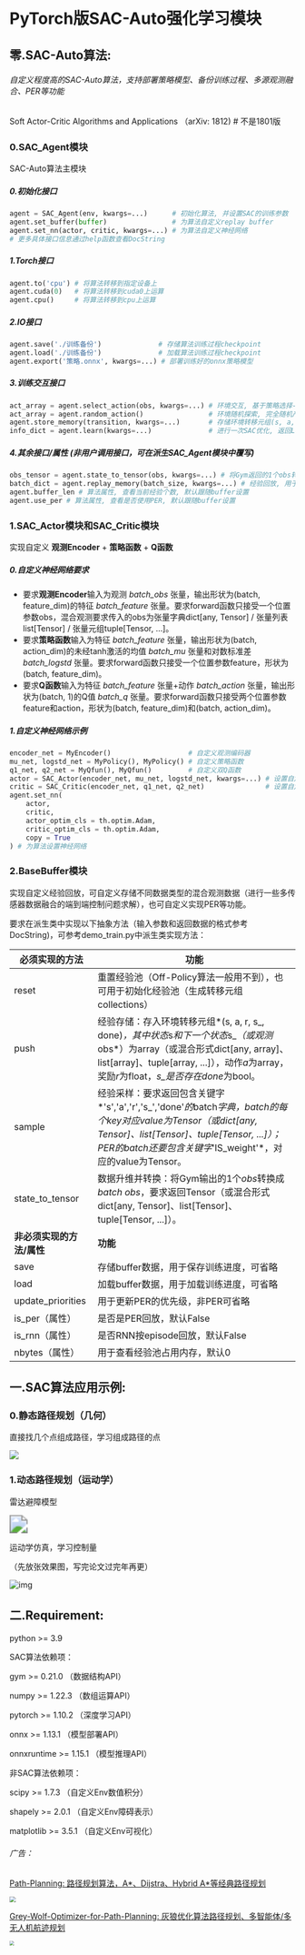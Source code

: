 # PyTorch版SAC-Auto强化学习模块

## 零.SAC-Auto算法:

###### 自定义程度高的SAC-Auto算法，支持部署策略模型、备份训练过程、多源观测融合、PER等功能

Soft Actor-Critic Algorithms and Applications （arXiv: 1812) # 不是1801版

### 0.SAC_Agent模块

SAC-Auto算法主模块

##### 0.初始化接口

```python
agent = SAC_Agent(env, kwargs=...)      # 初始化算法, 并设置SAC的训练参数
agent.set_buffer(buffer)		        # 为算法自定义replay buffer
agent.set_nn(actor, critic, kwargs=...) # 为算法自定义神经网络
# 更多具体接口信息通过help函数查看DocString
```

##### 1.Torch接口

```python
agent.to('cpu') # 将算法转移到指定设备上
agent.cuda(0)   # 将算法转移到cuda0上运算
agent.cpu()     # 将算法转移到cpu上运算
```

##### 2.IO接口

```python
agent.save('./训练备份')              # 存储算法训练过程checkpoint
agent.load('./训练备份')              # 加载算法训练过程checkpoint
agent.export('策略.onnx', kwargs=...) # 部署训练好的onnx策略模型
```

##### 3.训练交互接口

```python
act_array = agent.select_action(obs, kwargs=...) # 环境交互, 基于策略选择-1~1的随机/确定动作
act_array = agent.random_action()                # 环境随机探索, 完全随机产生-1~1的动作
agent.store_memory(transition, kwargs=...)       # 存储环境转移元组(s, a, r, s_, done)
info_dict = agent.learn(kwargs=...)              # 进行一次SAC优化, 返回Loss/Q函数/...
```

##### 4.其余接口/属性 (非用户调用接口，可在派生SAC_Agent模块中覆写)

```python
obs_tensor = agent.state_to_tensor(obs, kwargs=...) # 将Gym返回的1个obs转换成batch_obs, 用于处理混合输入情况, 默认跟随buffer设置
batch_dict = agent.replay_memory(batch_size, kwargs=...) # 经验回放, 用于实现花样经验回放, 默认跟随buffer设置
agent.buffer_len # 算法属性, 查看当前经验个数, 默认跟随buffer设置
agent.use_per # 算法属性, 查看是否使用PER, 默认跟随buffer设置
```

### 1.SAC_Actor模块和SAC_Critic模块

实现自定义 **观测Encoder** + **策略函数** + **Q函数**

##### 0.自定义神经网络要求

- 要求**观测Encoder**输入为观测 *batch_obs* 张量，输出形状为(batch, feature_dim)的特征 *batch_feature* 张量。要求forward函数只接受一个位置参数obs，混合观测要求传入的obs为张量字典dict[any, Tensor] / 张量列表list[Tensor] / 张量元组tuple[Tensor, ...]。
- 要求**策略函数**输入为特征 *batch_feature* 张量，输出形状为(batch, action_dim)的未经tanh激活的均值 *batch_mu* 张量和对数标准差 *batch_logstd* 张量。要求forward函数只接受一个位置参数feature，形状为(batch, feature_dim)。
- 要求**Q函数**输入为特征 *batch_feature* 张量+动作 *batch_action* 张量，输出形状为(batch, 1)的Q值 *batch_q* 张量。要求forward函数只接受两个位置参数feature和action，形状为(batch, feature_dim)和(batch, action_dim)。

##### 1.自定义神经网络示例

```python
encoder_net = MyEncoder()                   # 自定义观测编码器
mu_net, logstd_net = MyPolicy(), MyPolicy() # 自定义策略函数
q1_net, q2_net = MyQfun(), MyQfun()         # 自定义双Q函数
actor = SAC_Actor(encoder_net, mu_net, logstd_net, kwargs=...) # 设置自定义actor网络
critic = SAC_Critic(encoder_net, q1_net, q2_net)               # 设置自定义critic网络
agent.set_nn(
    actor, 
    critic, 
    actor_optim_cls = th.optim.Adam, 
    critic_optim_cls = th.optim.Adam, 
    copy = True
) # 为算法设置神经网络
```

### 2.BaseBuffer模块

实现自定义经验回放，可自定义存储不同数据类型的混合观测数据（进行一些多传感器数据融合的端到端控制问题求解），也可自定义实现PER等功能。

要求在派生类中实现以下抽象方法（输入参数和返回数据的格式参考DocString)，可参考demo_train.py中派生类实现方法：

| **必须实现的方法**        | **功能**                                                     |
| ------------------------- | ------------------------------------------------------------ |
| reset                     | 重置经验池（Off-Policy算法一般用不到），也可用于初始化经验池（生成转移元组collections） |
| push                      | 经验存储：存入环境转移元组*(s, a, r, s_, done)*，其中状态*s*和下一个状态*s_*（或观测*obs*）为array（或混合形式dict[any, array]、list[array]、tuple[array, ...]），动作*a*为array，奖励*r*为float，*s_*是否存在*done*为bool。 |
| sample                    | 经验采样：要求返回包含关键字*'s','a','r','s_','done'*的*batch*字典，*batch*的每个key对应value为Tensor（或dict[any, Tensor]、list[Tensor]、tuple[Tensor, ...]）；PER的batch还要包含关键字*'IS_weight'*，对应的value为Tensor。 |
| state_to_tensor           | 数据升维并转换：将Gym输出的1个*obs*转换成*batch obs*，要求返回Tensor（或混合形式dict[any, Tensor]、list[Tensor]、tuple[Tensor, ...]）。 |
| **非必须实现的方法/属性** | **功能**                                                     |
| save                      | 存储buffer数据，用于保存训练进度，可省略                     |
| load                      | 加载buffer数据，用于加载训练进度，可省略                     |
| update_priorities         | 用于更新PER的优先级，非PER可省略                             |
| is_per（属性）            | 是否是PER回放，默认False                                     |
| is_rnn（属性）            | 是否RNN按episode回放，默认False                              |
| nbytes（属性）            | 用于查看经验池占用内存，默认0                                |

## 一.SAC算法应用示例:

### 0.静态路径规划（几何）

直接找几个点组成路径，学习组成路径的点

![](图片/Result.png)

### 1.动态路径规划（运动学）

雷达避障模型

<img src="图片/Lidar.gif" style="zoom:200%;" />

运动学仿真，学习控制量

（先放张效果图，写完论文过完年再更）

![img](图片/amagi.png)

## 二.**Requirement**:

python >= 3.9

SAC算法依赖项：

gym >= 0.21.0 （数据结构API）

numpy >= 1.22.3 （数组运算API）

pytorch >= 1.10.2 （深度学习API）

onnx >= 1.13.1 （模型部署API）

onnxruntime >= 1.15.1 （模型推理API）

非SAC算法依赖项：

scipy >= 1.7.3 （自定义Env数值积分）

shapely >= 2.0.1 （自定义Env障碍表示）

matplotlib >= 3.5.1 （自定义Env可视化）

###### 广告：

[Path-Planning: 路径规划算法，A*、Dijstra、Hybrid A*等经典路径规划](https://github.com/zhaohaojie1998/A-Star-for-Path-Planning)

<img src="图片/ad1.png" style="zoom: 67%;" />

[Grey-Wolf-Optimizer-for-Path-Planning: 灰狼优化算法路径规划、多智能体/多无人机航迹规划](https://github.com/zhaohaojie1998/Grey-Wolf-Optimizer-for-Path-Planning)

<img src="图片/ad2.png" style="zoom: 50%;" />
